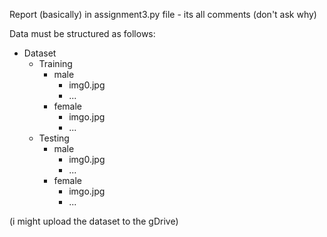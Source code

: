 Report (basically) in assignment3.py file - its all comments (don't ask why)

Data must be structured as follows:
- Dataset
  - Training
    - male
      - img0.jpg
      - ...
    - female
      - imgo.jpg
      - ...
  - Testing
    - male
      - img0.jpg
      - ...
    - female
      - imgo.jpg
      - ...

(i might upload the dataset to the gDrive)
